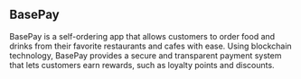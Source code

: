 ## BasePay

BasePay is a self-ordering app that allows customers to order food and drinks from their favorite restaurants and cafes with ease. Using blockchain technology, BasePay provides a secure and transparent payment system that lets customers earn rewards, such as loyalty points and discounts.
